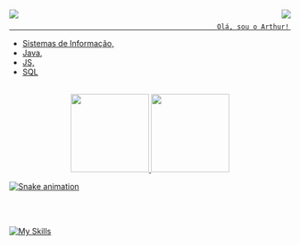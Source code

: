 <h1 align="center">
  <img align="left" src="https://visitor-badge.laobi.icu/badge?page_id=CordeiroArthur" />
  <a href="https://github.com/CordeiroArthur"a>
  <img align="right" src="https://img.shields.io/github/followers/CordeiroArthur?label=Follow&style=social" />
</h1>



<img height="10px" />   

                                                        Olá, sou o Arthur! 


- Sistemas de Informação, 
- Java,
- JS,
- SQL


</div>

<div style="display: inline_block"><br>

</div>

<div align="center">
  <a href="https://github.com/CordeiroArthur">
  <img height="140em" src="https://github-readme-stats.vercel.app/api?username=CordeiroArthur&show_icons=true&theme=dark&include_all_commits=true&count_private=true"/>
  <img height="140em" src="https://github-readme-stats.vercel.app/api/top-langs/?username=cordeiroArthur&layout=compact&langs_count=7&theme=dark"/>

</div>


<!---
CordeiroArthur/CordeiroArthur is a ✨ special ✨ repository because its `README.md` (this file) appears on your GitHub profile.
You can click the Preview link to take a look at your changes.
--->


  ![Snake animation](https://github.com/CordeiroArthur/CordeiroArthur/blob/output/github-contribution-grid-snake.svg)


<img height="10px" />

<h1 align="center"></h1>

![My Skills](https://skillicons.dev/icons?i=js,html,ts,git)
